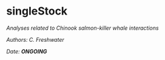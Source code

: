 # singleStock
*Analyses related to Chinook salmon-killer whale interactions*

*Authors: C. Freshwater*

*Date: **ONGOING***

